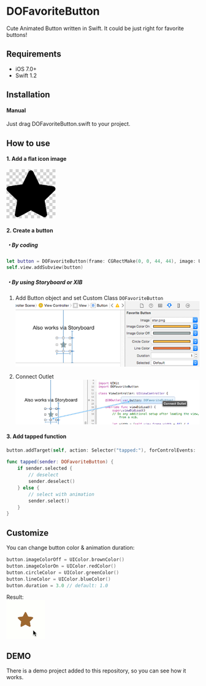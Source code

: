 # DOFavoriteButton

Cute Animated Button written in Swift.
It could be just right for favorite buttons!

## Requirements
* iOS 7.0+
* Swift 1.2

## Installation

#### Manual
Just drag DOFavoriteButton.swift to your project.

## How to use
#### 1. Add a flat icon image
![Flat Icon Image](https://raw.githubusercontent.com/okmr-d/okmr-d.github.io/master/img/DOFavoriteButton/flatIconImage.png)

#### 2. Create a button
##### ・By coding
```swift
let button = DOFavoriteButton(frame: CGRectMake(0, 0, 44, 44), image: UIImage(named: "star.png"))
self.view.addSubview(button)
```

##### ・By using Storyboard or XIB
1. Add Button object and set Custom Class `DOFavoriteButton`  
![via Storyboard](https://raw.githubusercontent.com/okmr-d/okmr-d.github.io/master/img/DOFavoriteButton/storyboard.png)

2. Connect Outlet  
![connect outlet](https://raw.githubusercontent.com/okmr-d/okmr-d.github.io/master/img/DOFavoriteButton/connect.png)

#### 3. Add tapped function
```swift
button.addTarget(self, action: Selector("tapped:"), forControlEvents: .TouchUpInside)
```
```swift
func tapped(sender: DOFavoriteButton) {
    if sender.selected {
        // deselect
        sender.deselect()
    } else {
        // select with animation
        sender.select()
    }
}
```

## Customize
You can change button color & animation duration:
```swift
button.imageColorOff = UIColor.brownColor()
button.imageColorOn = UIColor.redColor()
button.circleColor = UIColor.greenColor()
button.lineColor = UIColor.blueColor()
button.duration = 3.0 // default: 1.0
```
Result:  
![Customize](https://raw.githubusercontent.com/okmr-d/okmr-d.github.io/master/img/DOFavoriteButton/changeColor.gif)

## DEMO
There is a demo project added to this repository, so you can see how it works.
